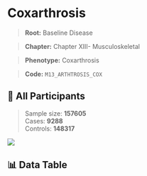 # Coxarthrosis

> **Root:** Baseline Disease  

> **Chapter:** Chapter XIII- Musculoskeletal  

> **Phenotype:** Coxarthrosis  

> **Code:** `M13_ARTHTROSIS_COX`

## 🧪 All Participants  
> Sample size: **157605**  
> Cases: **9288**  
> Controls: **148317**
<img src="/Sensitive/Figures/ALL/Incidence/M13_ARTHTROSIS_COX.png"/>

## 📊 Data Table
<CsvTableMRF src="/Sensitive/Data/ALL/Incidence/COX_M13_ARTHTROSIS_COX.csv"/>

